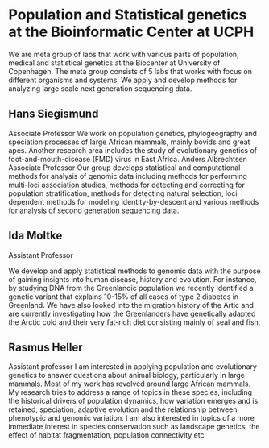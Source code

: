 # Population and Statistical genetics at the Bioinformatic Center at UCPH

We are meta group of labs that work with various parts of population, medical and statistical genetics at the Biocenter at University of Copenhagen. The meta group consists of 5 labs that works with focus on different organisms and systems. We apply and develop methods for analyzing large scale next generation sequencing data. 

## Hans Siegismund
Associate Professor
We work on population genetics, phylogeography and speciation processes of large African mammals, mainly bovids and great apes. Another research area includes the study of evolutionary genetics of foot-and-mouth-disease (FMD) virus in East Africa.
Anders Albrechtsen
Associate Professor
Our group develops statistical and computational methods for analysis of genomic data including methods for performing multi-loci association studies, methods for detecting and correcting for population stratification, methods for detecting natural selection, loci dependent methods for modeling identity-by-descent and various methods for analysis of second generation sequencing data.

## Ida Moltke
Assistant Professor

We develop and apply statistical methods to genomic data with the purpose of gaining insights into human disease, history and evolution. For instance, by studying DNA from the Greenlandic population we recently identified a genetic variant that explains 10-15% of all cases of type 2 diabetes in Greenland. We have also looked into the migration history of the Artic and are currently investigating how the Greenlanders have genetically adapted the Arctic cold and their very fat-rich diet consisting mainly of seal and fish.


## Rasmus Heller
Assistant professor
I am interested in applying population and evolutionary genetics to answer questions about animal biology, particularly in large mammals. Most of my work has revolved around large African mammals. My research tries to address a range of topics in these species, including the historical drivers of population dynamics, how variation emerges and is retained, speciation, adaptive evolution and the relationship between phenotypic and genomic variation. I am also interested in topics of a more immediate interest in species conservation such as landscape genetics, the effect of habitat fragmentation, population connectivity etc 
